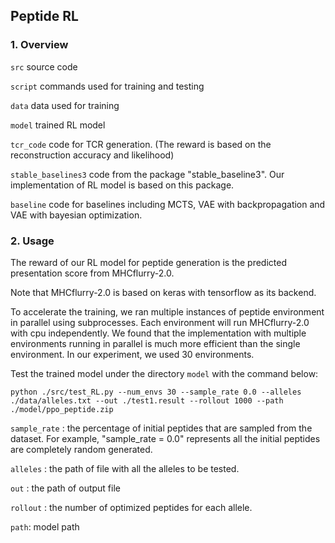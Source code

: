 ## Peptide RL

### 1. Overview

<code>src</code>  source code

<code>script</code> commands used for training and testing

<code>data</code> data used for training

<code>model</code> trained RL model

<code>tcr_code</code> code for TCR generation. (The reward is based on the reconstruction accuracy and likelihood)

<code>stable_baselines3</code>  code from the package "stable_baseline3". Our implementation of RL model is based on this package.

<code>baseline</code> code for baselines including MCTS, VAE with backpropagation and VAE with bayesian optimization.



### 2. Usage

The reward of our RL model for peptide generation is the predicted presentation score from MHCflurry-2.0.

Note that MHCflurry-2.0 is based on keras with tensorflow as its backend.

To accelerate the training, we ran multiple instances of peptide environment in parallel using subprocesses. Each environment will run MHCflurry-2.0 with cpu independently. We found that the implementation with multiple environments running in parallel is much more efficient than the single environment. In our experiment, we used 30 environments.



Test the trained model under the directory <code>model</code> with the command below:

```
python ./src/test_RL.py --num_envs 30 --sample_rate 0.0 --alleles ./data/alleles.txt --out ./test1.result --rollout 1000 --path ./model/ppo_peptide.zip
```

<code>sample_rate</code> : the percentage of initial peptides that are sampled from the dataset. For example, "sample_rate = 0.0" represents all the initial peptides are completely random generated.

<code>alleles</code> : the path of file with all the alleles to be tested.

<code>out</code> : the path of output file

<code>rollout</code> : the number of optimized peptides for each allele.

<code>path</code>: model path
